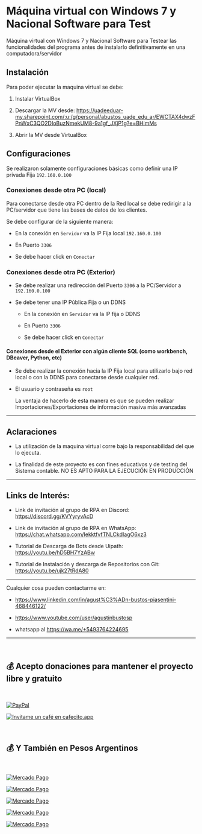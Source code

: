 # Máquina virtual con Windows 7 y Nacional Software para Test

Máquina virtual con Windows 7 y Nacional Software para Testear las funcionalidades del programa antes de instalarlo definitivamente en una computadora/servidor


## Instalación

Para poder ejecutar la maquina virtual se debe:

1. Instalar VirtualBox

2. Descargar la MV desde:  https://uadeeduar-my.sharepoint.com/:u:/g/personal/abustos_uade_edu_ar/EWCTAX4dwzFPnWxC3QO2DIoBuzNmekUM8-9a1gf_JXjP1g?e=BHimMs

3. Abrir la MV desde VirtualBox 


## Configuraciones

Se realizaron solamente configuraciones básicas como definir una IP privada Fija `192.160.0.100`


### Conexiones desde otra PC (local)

Para conectarse desde otra PC dentro de la Red local se debe redirigir a la PC/servidor que tiene las bases de datos de los clientes.

Se debe configurar de la siguiente manera:

- En la conexión en `Servidor` va la IP Fija local `192.160.0.100`

- En Puerto `3306`

- Se debe hacer click en `Conectar`


### Conexiones desde otra PC (Exterior)

- Se debe realizar una redirección del Puerto `3306` a la PC/Servidor a `192.160.0.100`

- Se debe tener una IP Pública Fija o un DDNS
  
  - En la conexión en `Servidor` va la IP fija o DDNS
  
  - En Puerto `3306`
  
  - Se debe hacer click en `Conectar`


#### Conexiones desde el Exterior con algún cliente SQL (como workbench, DBeaver, Python, etc)

- Se debe realizar la conexión hacia la IP Fija local para utilizarlo bajo red local o con la DDNS para conectarse desde cualquier red.

- El usuario y contraseña es `root`
  
  La ventaja de hacerlo de esta manera es que se pueden realizar Importaciones/Exportaciones de información masiva más avanzadas

---


## Aclaraciones

- La utilización de la maquina virtual corre bajo la responsabilidad del que lo ejecuta.

- La finalidad de este proyecto es con fines educativos y de testing del Sistema contable. NO ES APTO PARA LA EJECUCIÓN EN PRODUCCIÓN
  
---
  
  
## Links de Interés:

- Link de invitación al grupo de RPA en Discord: https://discord.gg/KVYyryvAcD

- Link de invitación al grupo de RPA en WhatsApp: https://chat.whatsapp.com/IekktfvfTNLCkdIagO6xz3

- Tutorial de Descarga de Bots desde Uipath: https://youtu.be/hD5BH7YzABw

- Tutorial de Instalación y descarga de Repositorios con Git: https://youtu.be/ujk27tRdA80

---

Cualquier cosa pueden contactarme en:

- https://www.linkedin.com/in/agust%C3%ADn-bustos-piasentini-468446122/

- https://www.youtube.com/user/agustinbustosp

- whatsapp al https://wa.me/+5493764224695

---

<br/>

## 💰 Acepto donaciones para mantener el proyecto libre y gratuito

<br/>

[![PayPal](https://img.shields.io/badge/PayPal-00457C?style=for-the-badge&logo=paypal&logoColor=white)](https://paypal.me/agustinbustosp) <!-- [<img src="http://ketekipo.com.ar/wp-content/uploads/2020/05/mercado-pago.png" alt="Image" height="30" width="100\">](https://paypal.me/paypal.me/agustinbustosp) -->

[![Invitame un café en cafecito.app](https://cdn.cafecito.app/imgs/buttons/button_5.svg)](https://cafecito.app/abustos)

<br/>

## 💰 Y También en Pesos Argentinos

<br/>

[![Mercado Pago](https://img.shields.io/badge/Mercado%20Pago%20100-009ee3?style=for-the-badge&logo=mercadopago&logoColor=white)](https://mpago.la/2JBdGez)

[![Mercado Pago](https://img.shields.io/badge/Mercado%20Pago%20500-009ee3?style=for-the-badge&logo=mercadopago&logoColor=white)](https://mpago.la/2CwfjKE)

[![Mercado Pago](https://img.shields.io/badge/Mercado%20Pago%201.000-009ee3?style=for-the-badge&logo=mercadopago&logoColor=white)](https://mpago.la/21Xvpig)

[![Mercado Pago](https://img.shields.io/badge/Mercado%20Pago%205.000-009ee3?style=for-the-badge&logo=mercadopago&logoColor=white)](https://mpago.la/1s4D4mM)

[![Mercado Pago](https://img.shields.io/badge/Mercado%20Pago%2010.000-009ee3?style=for-the-badge&logo=mercadopago&logoColor=white)](https://mpago.la/1n9cimr)


